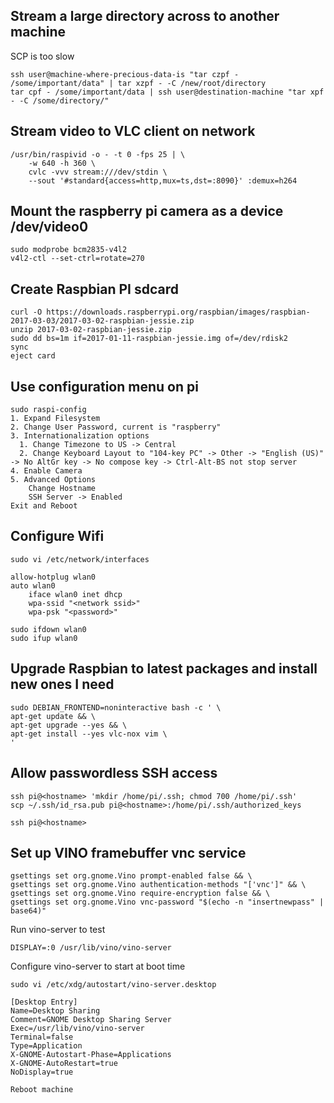 ## Stream a large directory across to another machine

SCP is too slow
```
ssh user@machine-where-precious-data-is "tar czpf - /some/important/data" | tar xzpf - -C /new/root/directory
tar cpf - /some/important/data | ssh user@destination-machine "tar xpf - -C /some/directory/"
```
## Stream video to VLC client on network
```
/usr/bin/raspivid -o - -t 0 -fps 25 | \
    -w 640 -h 360 \
    cvlc -vvv stream:///dev/stdin \
    --sout '#standard{access=http,mux=ts,dst=:8090}' :demux=h264
```
## Mount the raspberry pi camera as a device /dev/video0
```
sudo modprobe bcm2835-v4l2
v4l2-ctl --set-ctrl=rotate=270
```
## Create Raspbian PI sdcard
```
curl -O https://downloads.raspberrypi.org/raspbian/images/raspbian-2017-03-03/2017-03-02-raspbian-jessie.zip
unzip 2017-03-02-raspbian-jessie.zip
sudo dd bs=1m if=2017-01-11-raspbian-jessie.img of=/dev/rdisk2
sync
eject card
```
## Use configuration menu on pi
```
sudo raspi-config
1. Expand Filesystem
2. Change User Password, current is "raspberry"
3. Internationalization options
  1. Change Timezone to US -> Central
  2. Change Keyboard Layout to "104-key PC" -> Other -> "English (US)" -> No AltGr key -> No compose key -> Ctrl-Alt-BS not stop server
4. Enable Camera
5. Advanced Options
    Change Hostname
    SSH Server -> Enabled
Exit and Reboot
```
## Configure Wifi
```
sudo vi /etc/network/interfaces

allow-hotplug wlan0
auto wlan0
    iface wlan0 inet dhcp
    wpa-ssid "<network ssid>"
    wpa-psk "<password>"

sudo ifdown wlan0
sudo ifup wlan0
```
## Upgrade Raspbian to latest packages and install new ones I need
```
sudo DEBIAN_FRONTEND=noninteractive bash -c ' \
apt-get update && \
apt-get upgrade --yes && \
apt-get install --yes vlc-nox vim \
'
```
## Allow passwordless SSH access
```
ssh pi@<hostname> 'mkdir /home/pi/.ssh; chmod 700 /home/pi/.ssh'
scp ~/.ssh/id_rsa.pub pi@<hostname>:/home/pi/.ssh/authorized_keys

ssh pi@<hostname>
```
## Set up VINO framebuffer vnc service
```
gsettings set org.gnome.Vino prompt-enabled false && \
gsettings set org.gnome.Vino authentication-methods "['vnc']" && \
gsettings set org.gnome.Vino require-encryption false && \
gsettings set org.gnome.Vino vnc-password "$(echo -n "insertnewpass" | base64)"
```
Run vino-server to test
```
DISPLAY=:0 /usr/lib/vino/vino-server
```
Configure vino-server to start at boot time
```
sudo vi /etc/xdg/autostart/vino-server.desktop

[Desktop Entry]
Name=Desktop Sharing
Comment=GNOME Desktop Sharing Server
Exec=/usr/lib/vino/vino-server
Terminal=false
Type=Application
X-GNOME-Autostart-Phase=Applications
X-GNOME-AutoRestart=true
NoDisplay=true

Reboot machine
```

